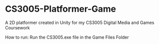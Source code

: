 # CS3005-Platformer-Game
A 2D platformer created in Unity for my CS3005 Digital Media and Games Coursework

How to run:
Run the CS3005.exe file in the Game Files Folder
